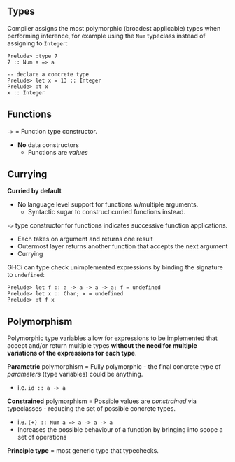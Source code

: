 ## Types

Compiler assigns the most polymorphic (broadest applicable) types when performing inference, for example using the `Num` typeclass instead of assigning to `Integer`:

```
Prelude> :type 7
7 :: Num a => a

-- declare a concrete type
Prelude> let x = 13 :: Integer
Prelude> :t x
x :: Integer
```

## Functions

`->` = Function type constructor.

- **No** data constructors
  - Functions are _values_

## Currying

**Curried by default**

- No language level support for functions w/multiple arguments.
  - Syntactic sugar to construct curried functions instead.

`->` type constructor for functions indicates successive function applications.

- Each takes on argument and returns one result
- Outermost layer returns another function that accepts the next argument
- Currying

GHCi can type check unimplemented expressions by binding the signature to `undefined`:

```
Prelude> let f :: a -> a -> a -> a; f = undefined
Prelude> let x :: Char; x = undefined
Prelude> :t f x
```

## Polymorphism

Polymorphic type variables allow for expressions to be implemented that accept and/or return multiple types **without the need for multiple variations of the expressions for each type**.

**Parametric** polymorphism = Fully polymorphic - the final concrete type of _parameters_ (type variables) could be anything.

- i.e. `id :: a -> a`

**Constrained** polymorphism = Possible values are _constrained_ via typeclasses - reducing the set of possible concrete types.

- i.e. `(+) :: Num a => a -> a -> a`
- Increases the possible behaviour of a function by bringing into scope a set of operations

**Principle type** = most generic type that typechecks.
